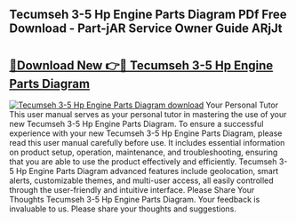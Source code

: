 ## Tecumseh 3-5 Hp Engine Parts Diagram PDf Free Download - Part-jAR Service Owner Guide ARjJt

# <h2><a href="http://dfuo1e.blite.top/?on=Tecumseh+3-5+Hp+Engine+Parts+Diagram">🔗Download New 👉🔴 Tecumseh 3-5 Hp Engine Parts Diagram</a></h2>

[![Tecumseh 3-5 Hp Engine Parts Diagram download](https://i.imgur.com/lujVjoI.png)](http://dfuo1e.blite.top/?on=Tecumseh+3-5+Hp+Engine+Parts+Diagram)
Your Personal Tutor This user manual serves as your personal tutor in mastering the use of your new Tecumseh 3-5 Hp Engine Parts Diagram. To ensure a successful experience with your new Tecumseh 3-5 Hp Engine Parts Diagram, please read this user manual carefully before use. It includes essential information on product setup, operation, maintenance, and troubleshooting, ensuring that you are able to use the product effectively and efficiently. Tecumseh 3-5 Hp Engine Parts Diagram advanced features include geolocation, smart alerts, customizable themes, and multi-user access, all easily controlled through the user-friendly and intuitive interface. Please Share Your Thoughts Tecumseh 3-5 Hp Engine Parts Diagram. Your feedback is invaluable to us. Please share your thoughts and suggestions.

